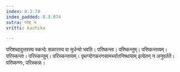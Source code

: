 ```yaml
---
index: 8.3.74
index_padded: 8.3.074
sutra: परेश् च
vritti: kashika

---
```

परिशब्दादुत्तरस्य स्कन्देः सकारस्य वा मूर्धन्यो भवति। परिष्कन्ता। परिष्कन्तुम्। परिष्कन्तव्यम्। परिस्कन्ता। परिस्कन्तुम्। परिस्कन्तव्यम्। पृथग्योगकरणसामर्थ्यातनिष्थायाम् इत्येतन् न अनुवर्तते। परिष्कण्णः, परिस्कन्नः।